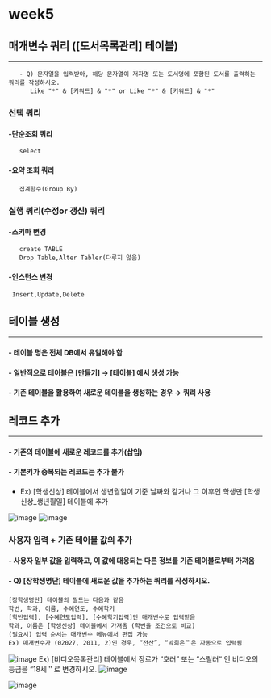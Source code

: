 # week5

## 매개변수 쿼리 ([도서목록관리] 테이블)
----------------------------------------
```
   - Q) 문자열을 입력받아, 해당 문자열이 저자명 또는 도서명에 포함된 도서를 출력하는 쿼리를 작성하시오.
      Like "*" & [키워드] & "*" or Like "*" & [키워드] & "*"
```

### 선택 쿼리
#### -단순조회 쿼리
       select
#### -요약 조회 쿼리
       집계함수(Group By)

### 실행 쿼리(수정or 갱신) 쿼리
#### -스키마 변경
       create TABLE
       Drop Table,Alter Tabler(다루지 않음)

#### -인스턴스 변경
     Insert,Update,Delete

## 테이블 생성
--------------------------

####  - 테이블 명은 전체 DB에서 유일해야 함
####  - 일반적으로 테이블은 [만들기] → [테이블] 에서 생성 가능
####  - 기존 테이블을 활용하여 새로운 테이블을 생성하는 경우 → 쿼리 사용




## 레코드 추가
----------------------
#### - 기존의 테이블에 새로운 레코드를 추가(삽입)
#### - 기본키가 중복되는 레코드는 추가 불가
 - Ex) [학생신상] 테이블에서 생년월일이 기준 날짜와 같거나 그 이후인 학생만 [학생신상_생년월일] 테이블에 추가

![image](https://user-images.githubusercontent.com/97229292/163900425-259c9375-6816-48cf-9862-08b8171a3c0e.png)
![image](https://user-images.githubusercontent.com/97229292/163900509-e211fcee-4708-424a-ade5-8f9cd97bfec4.png)

 ### 사용자 입력 + 기존 테이블 값의 추가
 #### - 사용자 일부 값을 입력하고, 이 값에 대응되는 다른 정보를 기존 테이블로부터 가져옴
 #### - Q) [장학생명단] 테이블에 새로운 값을 추가하는 쿼리를 작성하시오.
```
[장학생명단] 테이블의 필드는 다음과 같음
학번, 학과, 이름, 수혜연도, 수혜학기
[학번입력], [수혜연도입력], [수혜학기입력]만 매개변수로 입력받음
학과, 이름은 [학생신상] 테이블에서 가져옴 (학번을 조건으로 비교)
(필요시) 입력 순서는 매개변수 메뉴에서 편집 가능
Ex) 매개변수가 (02027, 2011, 2)인 경우, “전산”, “박희은＂은 자동으로 입력됨
```


![image](https://user-images.githubusercontent.com/97229292/163900214-3b654fca-1e78-49c7-8b17-e0a686d3a50c.png)
Ex) [비디오목록관리] 테이블에서 장르가 “호러” 또는 “스릴러“ 인 비디오의 등급을 “18세＂로 변경하시오.
![image](https://user-images.githubusercontent.com/97229292/163900291-fe0a4776-c772-4b64-a50a-ab1ac0a1eda4.png)

![image](https://user-images.githubusercontent.com/97229292/163900261-5f102028-89fc-49c0-8a33-a80b3482f36e.png)


